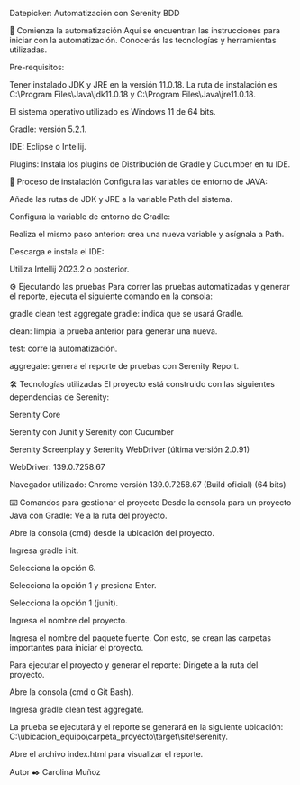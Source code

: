 Datepicker: Automatización con Serenity BDD

🚀 Comienza la automatización
Aquí se encuentran las instrucciones para iniciar con la automatización. Conocerás las tecnologías y herramientas utilizadas.

Pre-requisitos:

Tener instalado JDK y JRE en la versión 11.0.18. La ruta de instalación es C:\Program Files\Java\jdk11.0.18 y C:\Program Files\Java\jre11.0.18.

El sistema operativo utilizado es Windows 11 de 64 bits.

Gradle: versión 5.2.1.

IDE: Eclipse o Intellij.

Plugins: Instala los plugins de Distribución de Gradle y Cucumber en tu IDE.

🔧 Proceso de instalación
Configura las variables de entorno de JAVA:

Añade las rutas de JDK y JRE a la variable Path del sistema.

Configura la variable de entorno de Gradle:

Realiza el mismo paso anterior: crea una nueva variable y asígnala a Path.

Descarga e instala el IDE:

Utiliza Intellij 2023.2 o posterior.

⚙️ Ejecutando las pruebas
Para correr las pruebas automatizadas y generar el reporte, ejecuta el siguiente comando en la consola:

gradle clean test aggregate
gradle: indica que se usará Gradle.

clean: limpia la prueba anterior para generar una nueva.

test: corre la automatización.

aggregate: genera el reporte de pruebas con Serenity Report.

🛠️ Tecnologías utilizadas
El proyecto está construido con las siguientes dependencias de Serenity:

Serenity Core

Serenity con Junit y Serenity con Cucumber

Serenity Screenplay y Serenity WebDriver (última versión 2.0.91)

WebDriver: 139.0.7258.67

Navegador utilizado: Chrome versión 139.0.7258.67 (Build oficial) (64 bits)

⌨️ Comandos para gestionar el proyecto
Desde la consola para un proyecto Java con Gradle:
Ve a la ruta del proyecto.

Abre la consola (cmd) desde la ubicación del proyecto.

Ingresa gradle init.

Selecciona la opción 6.

Selecciona la opción 1 y presiona Enter.

Selecciona la opción 1 (junit).

Ingresa el nombre del proyecto.

Ingresa el nombre del paquete fuente. Con esto, se crean las carpetas importantes para iniciar el proyecto.

Para ejecutar el proyecto y generar el reporte:
Dirígete a la ruta del proyecto.

Abre la consola (cmd o Git Bash).

Ingresa gradle clean test aggregate.

La prueba se ejecutará y el reporte se generará en la siguiente ubicación: C:\ubicacion_equipo\carpeta_proyecto\target\site\serenity.

Abre el archivo index.html para visualizar el reporte.

Autor ✒️ Carolina Muñoz
